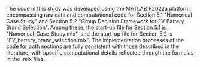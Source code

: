 The code in this study was developed using the MATLAB R2022a platform, encompassing raw data and computational code for Section 5.1 "Numerical Case Study" and Section 5.2 "Group Decision Framework for EV Battery Brand Selection". 
Among these, the start-up file for Section 5.1 is "Numerical_Case_Study.mlx", and the start-up file for Section 5.2 is "EV_battery_brand_selection.mlx". 
The implementation processes of the code for both sections are fully consistent with those described in the literature, with specific computational details reflected through the formulas in the .mlx files.
